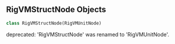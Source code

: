 ## RigVMStructNode Objects

```python
class RigVMStructNode(RigVMUnitNode)
```

deprecated: 'RigVMStructNode' was renamed to 'RigVMUnitNode'.

<a id="unreal.RigVMVariableNode"></a>